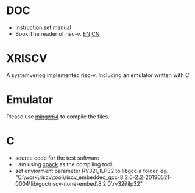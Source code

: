 # DOC
- [Instruction set manual](https://content.riscv.org/wp-content/uploads/2017/05/riscv-spec-v2.2.pdf)   
- Book:The reader of risc-v. [EN](https://people.eecs.berkeley.edu/~krste/papers/EECS-2016-1.pdf) [CN](http://crva.io/documents/RISC-V-Reader-Chinese-v2p1.pdf)
# XRISCV
A systemveriog implemented risc-v. Including an emulator written with C

# Emulator
Please use [mingw64](http://www.mingw-w64.org/doku.php) to compile the files.

# C
- source code for the test software
- I am using [xpack](https://github.com/xpack-dev-tools/riscv-none-embed-gcc-xpack/releases) as the compiling tool. 
- set enviorment parameter RV32I_ILP32 to libgcc.a folder, eg. "C:\work\riscv\tool\riscv_embedded_gcc-8.2.0-2.2-20190521-0004\lib\gcc\riscv-none-embed\8.2.0\rv32i\ilp32"


